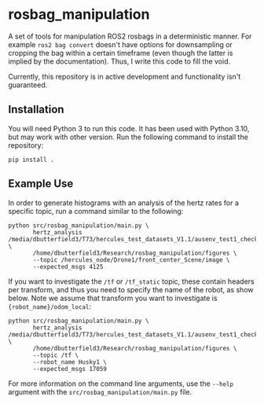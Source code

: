 # rosbag_manipulation

A set of tools for manipulation ROS2 rosbags in a deterministic manner. For example `ros2 bag convert` doesn't have options for downsampling or cropping the bag within a certain timeframe (even though the latter is implied by the documentation). Thus, I write this code to fill the void.

Currently, this repository is in active development and functionality isn't guaranteed.

## Installation

You will need Python 3 to run this code. It has been used with Python 3.10, but may work with other version. Run the following command to install the repository:
```
pip install .
```

## Example Use

In order to generate histograms with an analysis of the hertz rates for a specific topic, run a command similar to the following:
```
python src/rosbag_manipulation/main.py \
       hertz_analysis /media/dbutterfield3/T73/hercules_test_datasets_V1.1/ausenv_test1_checkpoints_CSLAM_2UAVUGV \
       /home/dbutterfield3/Research/rosbag_manipulation/figures \
       --topic /hercules_node/Drone1/front_center_Scene/image \
       --expected_msgs 4125
```

If you want to investigate the `/tf` or `/tf_static` topic, these contain headers per transform, and thus you need to specify the name of the robot, as show below. Note we assume that transform you want to investigate is `{robot_name}/odom_local`:
```
python src/rosbag_manipulation/main.py \
       hertz_analysis /media/dbutterfield3/T73/hercules_test_datasets_V1.1/ausenv_test1_checkpoints_CSLAM_2UAVUGV \
       /home/dbutterfield3/Research/rosbag_manipulation/figures \
       --topic /tf \
       --robot_name Husky1 \
       --expected_msgs 17059
```

For more information on the command line arguments, use the `--help` argument with the `src/rosbag_manipulation/main.py` file.